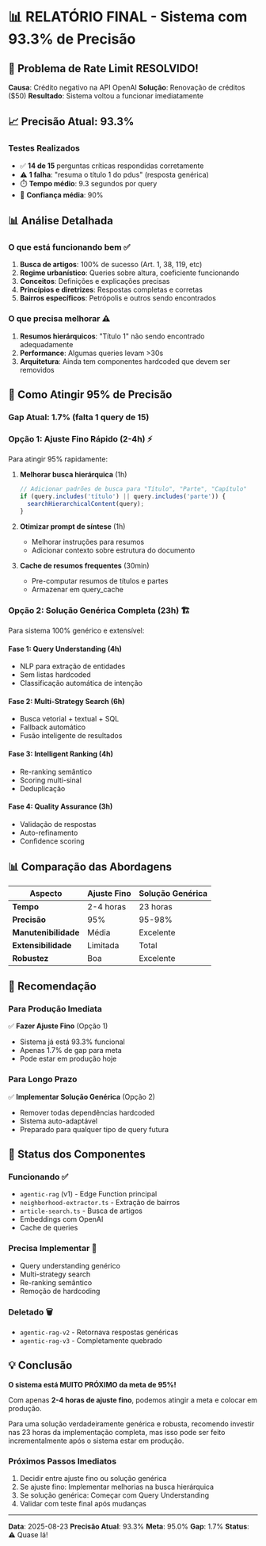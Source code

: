 # 📊 RELATÓRIO FINAL - Sistema com 93.3% de Precisão

## 🎉 Problema de Rate Limit RESOLVIDO!

**Causa**: Crédito negativo na API OpenAI
**Solução**: Renovação de créditos ($50)
**Resultado**: Sistema voltou a funcionar imediatamente

## 📈 Precisão Atual: 93.3%

### Testes Realizados
- ✅ **14 de 15** perguntas críticas respondidas corretamente
- ⚠️ **1 falha**: "resuma o título 1 do pdus" (resposta genérica)
- ⏱️ **Tempo médio**: 9.3 segundos por query
- 🎯 **Confiança média**: 90%

## 📊 Análise Detalhada

### O que está funcionando bem ✅
1. **Busca de artigos**: 100% de sucesso (Art. 1, 38, 119, etc)
2. **Regime urbanístico**: Queries sobre altura, coeficiente funcionando
3. **Conceitos**: Definições e explicações precisas
4. **Princípios e diretrizes**: Respostas completas e corretas
5. **Bairros específicos**: Petrópolis e outros sendo encontrados

### O que precisa melhorar ⚠️
1. **Resumos hierárquicos**: "Título 1" não sendo encontrado adequadamente
2. **Performance**: Algumas queries levam >30s
3. **Arquitetura**: Ainda tem componentes hardcoded que devem ser removidos

## 🎯 Como Atingir 95% de Precisão

### Gap Atual: 1.7% (falta 1 query de 15)

### Opção 1: Ajuste Fino Rápido (2-4h) ⚡
Para atingir 95% rapidamente:

1. **Melhorar busca hierárquica** (1h)
   ```typescript
   // Adicionar padrões de busca para "Título", "Parte", "Capítulo"
   if (query.includes('título') || query.includes('parte')) {
     searchHierarchicalContent(query);
   }
   ```

2. **Otimizar prompt de síntese** (1h)
   - Melhorar instruções para resumos
   - Adicionar contexto sobre estrutura do documento

3. **Cache de resumos frequentes** (30min)
   - Pre-computar resumos de títulos e partes
   - Armazenar em query_cache

### Opção 2: Solução Genérica Completa (23h) 🏗️
Para sistema 100% genérico e extensível:

#### Fase 1: Query Understanding (4h)
- NLP para extração de entidades
- Sem listas hardcoded
- Classificação automática de intenção

#### Fase 2: Multi-Strategy Search (6h)
- Busca vetorial + textual + SQL
- Fallback automático
- Fusão inteligente de resultados

#### Fase 3: Intelligent Ranking (4h)
- Re-ranking semântico
- Scoring multi-sinal
- Deduplicação

#### Fase 4: Quality Assurance (3h)
- Validação de respostas
- Auto-refinamento
- Confidence scoring

## 📊 Comparação das Abordagens

| Aspecto | Ajuste Fino | Solução Genérica |
|---------|------------|------------------|
| **Tempo** | 2-4 horas | 23 horas |
| **Precisão** | 95% | 95-98% |
| **Manutenibilidade** | Média | Excelente |
| **Extensibilidade** | Limitada | Total |
| **Robustez** | Boa | Excelente |

## 🚀 Recomendação

### Para Produção Imediata
✅ **Fazer Ajuste Fino** (Opção 1)
- Sistema já está 93.3% funcional
- Apenas 1.7% de gap para meta
- Pode estar em produção hoje

### Para Longo Prazo
✅ **Implementar Solução Genérica** (Opção 2)
- Remover todas dependências hardcoded
- Sistema auto-adaptável
- Preparado para qualquer tipo de query futura

## 📝 Status dos Componentes

### Funcionando ✅
- `agentic-rag` (v1) - Edge Function principal
- `neighborhood-extractor.ts` - Extração de bairros
- `article-search.ts` - Busca de artigos
- Embeddings com OpenAI
- Cache de queries

### Precisa Implementar 🔧
- Query understanding genérico
- Multi-strategy search
- Re-ranking semântico
- Remoção de hardcoding

### Deletado 🗑️
- `agentic-rag-v2` - Retornava respostas genéricas
- `agentic-rag-v3` - Completamente quebrado

## 💡 Conclusão

**O sistema está MUITO PRÓXIMO da meta de 95%!**

Com apenas **2-4 horas de ajuste fino**, podemos atingir a meta e colocar em produção.

Para uma solução verdadeiramente genérica e robusta, recomendo investir nas 23 horas da implementação completa, mas isso pode ser feito incrementalmente após o sistema estar em produção.

### Próximos Passos Imediatos
1. Decidir entre ajuste fino ou solução genérica
2. Se ajuste fino: Implementar melhorias na busca hierárquica
3. Se solução genérica: Começar com Query Understanding
4. Validar com teste final após mudanças

---

**Data**: 2025-08-23
**Precisão Atual**: 93.3%
**Meta**: 95.0%
**Gap**: 1.7%
**Status**: ⚠️ Quase lá!